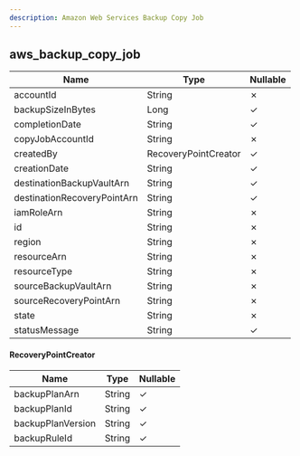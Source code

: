 ```yaml
---
description: Amazon Web Services Backup Copy Job
---
```

aws_backup_copy_job
-------------------

| **Name**                    | **Type**             | **Nullable** |
| --------------------------- | -------------------- | ------------ |
| accountId                   | String               | &cross;      |
| backupSizeInBytes           | Long                 | &check;      |
| completionDate              | String               | &check;      |
| copyJobAccountId            | String               | &cross;      |
| createdBy                   | RecoveryPointCreator | &check;      |
| creationDate                | String               | &check;      |
| destinationBackupVaultArn   | String               | &check;      |
| destinationRecoveryPointArn | String               | &check;      |
| iamRoleArn                  | String               | &cross;      |
| id                          | String               | &cross;      |
| region                      | String               | &cross;      |
| resourceArn                 | String               | &cross;      |
| resourceType                | String               | &cross;      |
| sourceBackupVaultArn        | String               | &cross;      |
| sourceRecoveryPointArn      | String               | &cross;      |
| state                       | String               | &cross;      |
| statusMessage               | String               | &check;      |

#### RecoveryPointCreator
| **Name**          | **Type** | **Nullable** |
| ----------------- | -------- | ------------ |
| backupPlanArn     | String   | &check;      |
| backupPlanId      | String   | &check;      |
| backupPlanVersion | String   | &check;      |
| backupRuleId      | String   | &check;      |
